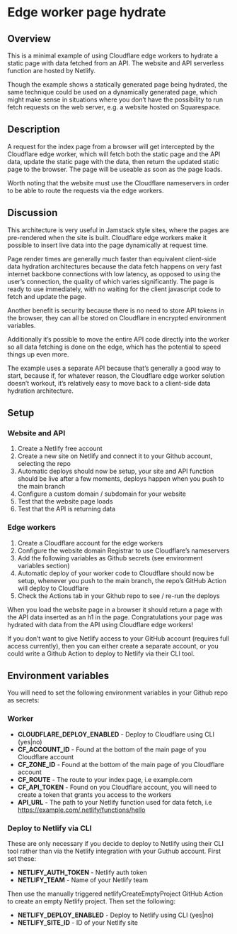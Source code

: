 # Edge worker page hydrate

## Overview 

This is a minimal example of using Cloudflare edge workers to hydrate a static page with data fetched from an API. The website and API serverless function are hosted by Netlify.

Though the example shows a statically generated page being hydrated, the same technique could be used on a dynamically generated page, which might make sense in situations where you don’t have the possibility to run fetch requests on the web server, e.g. a website hosted on Squarespace.

## Description

A request for the index page from a browser will get intercepted by the Cloudflare edge worker, which will fetch both the static page and the API data, update the static page with the data, then return the updated static page to the browser. The page will be useable as soon as the page loads.

Worth noting that the website must use the Cloudflare nameservers in order to be able to route the requests via the edge workers.

## Discussion

This architecture is very useful in Jamstack style sites, where the pages are pre-rendered when the site is built. Cloudflare edge workers make it possible to insert live data into the page dynamically at request time.

Page render times are generally much faster than equivalent client-side data hydration architectures because the data fetch happens on very fast internet backbone connections with low latency, as opposed to using the user’s connection, the quality of which varies significantly. The page is ready to use immediately, with no waiting for the client javascript code to fetch and update the page.

Another benefit is security because there is no need to store API tokens in the browser, they can all be stored on Cloudflare in encrypted environment variables.

Additionally it’s possible to move the entire API code directly into the worker so all data fetching is done on the edge, which has the potential to speed things up even more. 

The example uses a separate API because that’s generally a good way to start, because if, for whatever reason, the Cloudflare edge worker solution doesn’t workout, it’s relatively easy to move back to a client-side data hydration architecture.

## Setup

### Website and API

1. Create a Netlify free account
2. Create a new site on Netlify and connect it to your Github account, selecting the repo
3. Automatic deploys should now be setup, your site and API function should be live after a few moments, deploys happen when you push to the main branch
4. Configure a custom domain / subdomain for your website
5. Test that the website page loads
6. Test that the API is returning data

### Edge workers

1. Create a Cloudflare account for the edge workers
2. Configure the website domain Registrar to use Cloudflare’s nameservers
3. Add the following variables as Github secrets (see environment variables section)
4. Automatic deploy of your worker code to Cloudflare should now be setup, whenever you push to the main branch, the repo’s GitHub Action will deploy to Cloudflare
5. Check the Actions tab in your Github repo to see / re-run the deploys

When you load the website page in a browser it should return a page with the API data inserted as an h1 in the page. Congratulations your page was hydrated with data from the API using Cloudflare edge workers!

If you don’t want to give Netlify access to your GitHub account (requires full access currently), then you can either create a separate account, or you could write a Github Action to deploy to Netlify via their CLI tool.

## Environment variables

You will need to set the following environment variables in your Github repo as secrets:

### Worker

- **CLOUDFLARE_DEPLOY_ENABLED** - Deploy to Cloudflare using CLI (yes|no)
- **CF_ACCOUNT_ID** - Found at the bottom of the main page of you Cloudflare account
- **CF_ZONE_ID** - Found at the bottom of the main page of you Cloudflare account
- **CF_ROUTE** - The route to your index page, i.e example.com
- **CF_API_TOKEN** - Found on you Cloudflare account, you will need to create a token that grants you access to the workers 
- **API_URL** - The path to your Netlify function used for data fetch, i.e https://example.com/.netlify/functions/hello

### Deploy to Netlify via CLI

These are only necessary if you decide to deploy to Netlify using their CLI tool rather than via the Netlify integration with your Guthub account. First set these:

- **NETLIFY_AUTH_TOKEN** - Netlify auth token
- **NETLIFY_TEAM** - Name of your Netlify team

Then use the manually triggered netlifyCreateEmptyProject GitHub Action to create an empty Netlify project. Then set the following:

- **NETLIFY_DEPLOY_ENABLED** - Deploy to Netlify using CLI (yes|no)
- **NETLIFY_SITE_ID** - ID of your Netlify site
